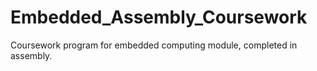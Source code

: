 # Embedded_Assembly_Coursework
 Coursework program for embedded computing module, completed in assembly.
